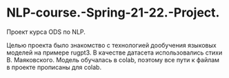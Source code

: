 # NLP-course.-Spring-21-22.-Project.
Проект курса ODS по NLP. 

Целью проекта было знакомство с технологией дообучения языковых моделей на примере rugpt3.
В качестве датасета использовались стихи В. Маяковского.
Модель обучалась в colab, поэтому все пути к файлам в проекте прописаны для colab.
